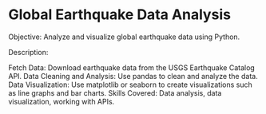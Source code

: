 # Global Earthquake Data Analysis
Objective: Analyze and visualize global earthquake data using Python.

Description:

Fetch Data: Download earthquake data from the USGS Earthquake Catalog API.
Data Cleaning and Analysis: Use pandas to clean and analyze the data.
Data Visualization: Use matplotlib or seaborn to create visualizations such as line graphs and bar charts.
Skills Covered: Data analysis, data visualization, working with APIs.
